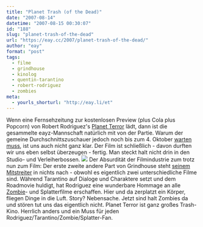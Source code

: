 ```yaml
---
title: "Planet Trash (of the Dead)"
date: "2007-08-14"
datetime: "2007-08-15 00:30:07"
id: "188"
slug: "planet-trash-of-the-dead"
url: "https://eay.cc/2007/planet-trash-of-the-dead/"
author: "eay"
format: "post"
tags:
  - filme
  - grindhouse
  - kinolog
  - quentin-tarantino
  - robert-rodriguez
  - zombies
meta:
  - yourls_shorturl: "http://eay.li/et"
---
```


Wenn eine Fernsehzeitung zur kostenlosen Preview (plus Cola plus Popcorn) von Robert Rodriguez's [Planet Terror](http://www.imdb.com/title/tt0462322/) lädt, dann ist die gesammelte eayz-Mannschaft natürlich mit von der Partie. Warum der gemeine Durchschnittszuschauer jedoch noch bis zum 4. Oktober [warten muss](//eay.cc/2007/liebe-filmindustrie/), ist uns auch nicht ganz klar. Der Film ist schließlich - davon durften wir uns eben selbst überzeugen - fertig. Man steckt halt nicht drin in den Studio- und Verleiherbossen. ![](/uploads/2007/planetterror.jpg) Der Absurdität der Filmindustrie zum trotz nun zum Film: Der erste zweite andere Part von Grindhouse steht [seinem Mitstreiter](//eay.cc/2007/todsicher-tarantino/) in nichts nach - obwohl es eigentlich zwei unterschiedliche Filme sind. Während Tarantino auf Dialoge und Charaktere setzt und dem Roadmovie huldigt, hat Rodriguez eine wunderbare Hommage an alle [Zombie](//eay.cc/tag/zombies/)\- und Splatterfilme erschaffen. Hier und da zerplatzt ein Körper, fliegen Dinge in die Luft. Story? Nebensache. Jetzt sind halt Zombies da und stören tut uns das eigentlich nicht. Planet Terror ist ganz großes Trash-Kino. Herrlich anders und ein Muss für jeden Rodriguez/Tarantino/Zombie/Splatter-Fan.
